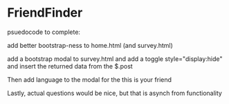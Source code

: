 # FriendFinder

psuedocode to complete:

add better bootstrap-ness to home.html (and survey.html)

add a bootstrap modal to survey.html and add a toggle style="display:hide" and insert the returned data from the $.post

Then add language to the modal for the this is your friend

Lastly, actual questions would be nice, but that is asynch from functionality